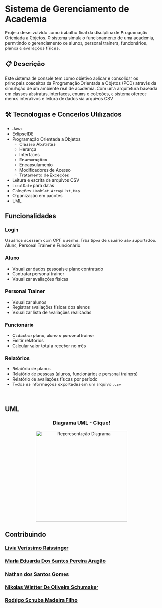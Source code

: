 # Sistema de Gerenciamento de Academia

Projeto desenvolvido como trabalho final da disciplina de Programação Orientada a Objetos. O sistema simula o funcionamento de uma academia, permitindo o gerenciamento de alunos, personal trainers, funcionários, planos e avaliações físicas.

## 📋 Descrição

Este sistema de console tem como objetivo aplicar e consolidar os principais conceitos da Programação Orientada a Objetos (POO) através da simulação de um ambiente real de academia. Com uma arquitetura baseada em classes abstratas, interfaces, enums e coleções, o sistema oferece menus interativos e leitura de dados via arquivos CSV.

## 🛠️ Tecnologias e Conceitos Utilizados

- Java
- EclipseIDE
- Programação Orientada a Objetos
  - Classes Abstratas
  - Herança
  - Interfaces
  - Enumerações
  - Encapsulamento
  - Modificadores de Acesso
  - Tratamento de Exceções
- Leitura e escrita de arquivos CSV
- `LocalDate` para datas
- Coleções: `HashSet`, `ArrayList`, `Map`
- Organização em pacotes
- UML


## Funcionalidades

### Login

Usuários acessam com CPF e senha. Três tipos de usuário são suportados: Aluno, Personal Trainer e Funcionário.

### Aluno
- Visualizar dados pessoais e plano contratado
- Contratar personal trainer
- Visualizar avaliações físicas

### Personal Trainer
- Visualizar alunos
- Registrar avaliações físicas dos alunos
- Visualizar lista de avaliações realizadas

### Funcionário
- Cadastrar plano, aluno e personal trainer
- Emitir relatórios
- Calcular valor total a receber no mês

### Relatórios
- Relatório de planos
- Relatório de pessoas (alunos, funcionários e personal trainers)
- Relatório de avaliações físicas por período
- Todos as informações exportadas em um arquivo `.csv`
  
<br>

## UML

<div align="center">
  <h3>Diagrama UML - Clique!</h3>
  <a href="https://github.com/nkwintter/Gerenciamento-de-Academia/blob/4075e5e6d77d0f4c1dc4b2a444843e0d35a990f9/GerenciamentoAcademiaUML.PDF" target="_blank"> 
    <img height ="300" width = "300" src="https://github.com/user-attachments/assets/bd4e7b5b-a305-4421-aba9-825fcd025740" alt="Reperesentação Diagrama"/>
  </a>
</div>

## Contribuindo

### [Lívia Veríssimo Raissinger](https://www.linkedin.com/in/lnka3358243/)
### [Maria Eduarda Dos Santos Pereira Aragão](https://www.linkedin.com/in/maria-aragão-b136822b2/?utm_source=share&utm_campaign=share_via&utm_content=profile&utm_medium=android_app)
### [Nathan dos Santos Gomes](https://www.linkedin.com/in/nathan-gomes-707162270/)
### [Nikolas Wintter De Oliveira Schumaker](https://www.linkedin.com/in/nikolas-wintter-2608a8317/)
### [Rodrigo Schuba Madeira Filho](http://www.linkedin.com/in/rodrigo-schuab-628798249)
